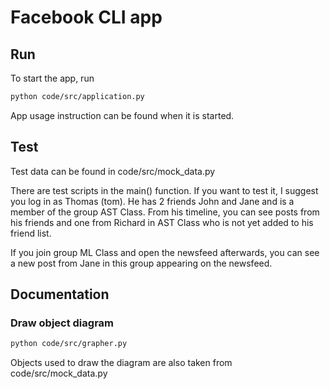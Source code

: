 # Facebook CLI app

## Run

To start the app, run

```bash
python code/src/application.py
```

App usage instruction can be found when it is started.

## Test

Test data can be found in code/src/mock_data.py

There are test scripts in the main() function. If you want to test it, I suggest you log in as Thomas (tom). He has 2 friends John and Jane and is a member of the group AST Class. From his timeline, you can see posts from his friends and one from Richard in AST Class who is not yet added to his friend list.

If you join group ML Class and open the newsfeed afterwards, you can see a new post from Jane in this group appearing on the newsfeed.

## Documentation

### Draw object diagram

```bash
python code/src/grapher.py
```

Objects used to draw the diagram are also taken from code/src/mock_data.py
